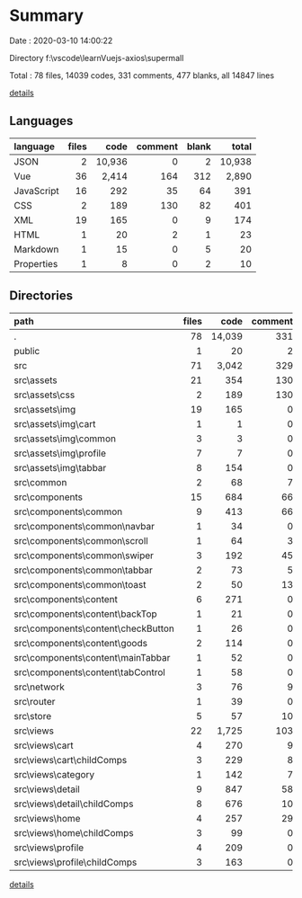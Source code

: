 # Summary

Date : 2020-03-10 14:00:22

Directory f:\vscode\learnVuejs-axios\supermall

Total : 78 files,  14039 codes, 331 comments, 477 blanks, all 14847 lines

[details](details.md)

## Languages
| language | files | code | comment | blank | total |
| :--- | ---: | ---: | ---: | ---: | ---: |
| JSON | 2 | 10,936 | 0 | 2 | 10,938 |
| Vue | 36 | 2,414 | 164 | 312 | 2,890 |
| JavaScript | 16 | 292 | 35 | 64 | 391 |
| CSS | 2 | 189 | 130 | 82 | 401 |
| XML | 19 | 165 | 0 | 9 | 174 |
| HTML | 1 | 20 | 2 | 1 | 23 |
| Markdown | 1 | 15 | 0 | 5 | 20 |
| Properties | 1 | 8 | 0 | 2 | 10 |

## Directories
| path | files | code | comment | blank | total |
| :--- | ---: | ---: | ---: | ---: | ---: |
| . | 78 | 14,039 | 331 | 477 | 14,847 |
| public | 1 | 20 | 2 | 1 | 23 |
| src | 71 | 3,042 | 329 | 465 | 3,836 |
| src\assets | 21 | 354 | 130 | 91 | 575 |
| src\assets\css | 2 | 189 | 130 | 82 | 401 |
| src\assets\img | 19 | 165 | 0 | 9 | 174 |
| src\assets\img\cart | 1 | 1 | 0 | 0 | 1 |
| src\assets\img\common | 3 | 3 | 0 | 1 | 4 |
| src\assets\img\profile | 7 | 7 | 0 | 0 | 7 |
| src\assets\img\tabbar | 8 | 154 | 0 | 8 | 162 |
| src\common | 2 | 68 | 7 | 7 | 82 |
| src\components | 15 | 684 | 66 | 96 | 846 |
| src\components\common | 9 | 413 | 66 | 68 | 547 |
| src\components\common\navbar | 1 | 34 | 0 | 4 | 38 |
| src\components\common\scroll | 1 | 64 | 3 | 4 | 71 |
| src\components\common\swiper | 3 | 192 | 45 | 39 | 276 |
| src\components\common\tabbar | 2 | 73 | 5 | 9 | 87 |
| src\components\common\toast | 2 | 50 | 13 | 12 | 75 |
| src\components\content | 6 | 271 | 0 | 28 | 299 |
| src\components\content\backTop | 1 | 21 | 0 | 1 | 22 |
| src\components\content\checkButton | 1 | 26 | 0 | 4 | 30 |
| src\components\content\goods | 2 | 114 | 0 | 14 | 128 |
| src\components\content\mainTabbar | 1 | 52 | 0 | 4 | 56 |
| src\components\content\tabControl | 1 | 58 | 0 | 5 | 63 |
| src\network | 3 | 76 | 9 | 15 | 100 |
| src\router | 1 | 39 | 0 | 6 | 45 |
| src\store | 5 | 57 | 10 | 17 | 84 |
| src\views | 22 | 1,725 | 103 | 219 | 2,047 |
| src\views\cart | 4 | 270 | 9 | 35 | 314 |
| src\views\cart\childComps | 3 | 229 | 8 | 29 | 266 |
| src\views\category | 1 | 142 | 7 | 4 | 153 |
| src\views\detail | 9 | 847 | 58 | 120 | 1,025 |
| src\views\detail\childComps | 8 | 676 | 10 | 92 | 778 |
| src\views\home | 4 | 257 | 29 | 27 | 313 |
| src\views\home\childComps | 3 | 99 | 0 | 11 | 110 |
| src\views\profile | 4 | 209 | 0 | 33 | 242 |
| src\views\profile\childComps | 3 | 163 | 0 | 27 | 190 |

[details](details.md)